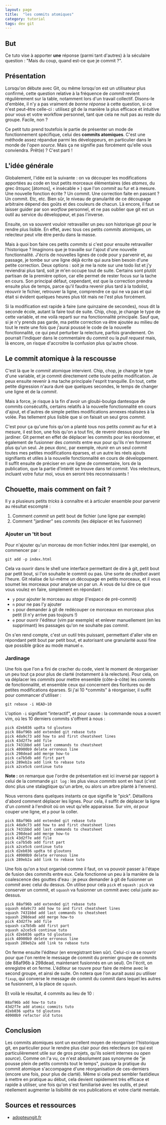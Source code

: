 ```yaml
---
layout: page
title:  "les commits atomiques"
category: tutorial
tags: dev git 
---
```


## But

Ce tuto vise à apporter **une** réponse (parmi tant d'autres) à la séculaire question : "Mais du coup, quand est-ce que je commit ?".

## Présentation

Lorsqu'on débute avec Git, ou même lorsqu'on est un utilisateur plus confirmé, cette question relative à la fréquence de *commit* revient régulièrement sur la table, notamment lors d'un travail collectif. Disons-le d'emblée, il n'y a pas vraiment de *bonne réponse* à cette question, si ce n'est peut-être celle-ci : utilisez git de la manière la plus efficace et intuitive pour vous et votre workflow personnel, tant que cela ne nuit pas au reste du groupe. Facile, non ?

Ce petit tuto prend toutefois le partie de présenter un mode de fonctionnement spécifique, celui des **commits atomiques**. C'est une méthode assez répandue parmi les développeurs, en particulier dans le monde de l'*open source*. Mais ça ne signifie pas forcément qu'elle vous conviendra. Prêt(e) ? C'est parti !

## L'idée générale

Globalement, l'idée est la suivante : on va découper les modifications apportées au code en tout petits morceaux élémentaires (des *atomes*, du grec ἄτομος [átomos], « insécable » ) que l'on *commit* au fur et à mesure. Une nouvelle fonction écrite ? Un commit. Une correction faite en passant ? Un commit. Etc, etc. Bien sûr, le niveau de granularité de ce découpage arbitraire dépend des goûts et des couleurs de chacun. Là encore, il faut se laisser guider par son *worflow* personnel, et ne pas oublier que git est un outil au service du développeur, et pas l'inverse.

Ensuite, on va souvent vouloir retravailler un peu son historique git pour le rendre plus lisible. En effet, avec tous ces petits *commits* atomiques, un relecteur peut vite être perdu dans la masse.

Mais à quoi bon faire ces petits *commits* si c'est pour ensuite retravailler l'historique ? Imaginons que je travaille sur l'ajout d'une nouvelle fonctionnalité. J'écris de nouvelles lignes de code pour y parvenir et, au passage, je tombe sur une ligne déjà écrite qui aura bien besoin d'une petite correction. Deux options : soit je me la note sur une todo list et j'y reviendrai plus tard, soit je m'en occupe tout de suite. Certains sont plutôt partisan de la première option, car elle permet de rester focus sur la tache en cours. Son principal défaut, cependant, est que la correction prendra ensuite plus de temps, parce qu'il faudra revenir plus tard à la todolist, réouvrir le fichier, retrouver la ligne, comprendre ce qui ne va pas et qui était si évident quelques heures plus tôt mais ne l'est plus forcément.

Si la modification est rapide à faire (une quinzaine de secondes), nous dit la seconde école, autant la faire tout de suite. Chip, chop, je change le type de cette variable, et me voilà reparti sur ma fonctionnalité principale. Sauf que, si je n'y prends pas garde, ma petite correction va être ajoutée au milieu de tout le reste une fois que j'aurai poussé le code de la nouvelle fonctionnalité, ce qui peut perturber la relecture, parfois grandement. On pourrait l'indiquer dans le commentaire du *commit* ou la *pull request* mais, là encore, on risque d'accroitre la confusion plus qu'autre chose.

## Le commit atomique à la rescousse

C'est là que le *commit* atomique intervient. Chip, chop, je change le type d'une variable, et je commit directement cette toute petite modification. Je peux ensuite revenir à ma tache principale l'esprit tranquille. En tout, cette petite digression n'aura duré que quelques secondes, le temps de changer une ligne et de la *commit*.

Mais à force, je risque à la fin d'avoir un gloubi-boulga dantesque de commits consécutifs, certains relatifs à la nouvelle fonctionnalité en cours d'ajout, et d'autres de simple petites modifications annexes réalisées à la volée. Pas tellement plus lisible que si on faisait un seul gros *commit*.

C'est pour ça qu'une fois qu'on a planté tous nos petits *commit* au fur et à mesure, il est bon, une fois qu'on a tout fini, de revenir dessus pour les jardiner. Git permet en effet de déplacer les commits pour les réordonner, et également de fusionner des *commits* entre eux pour qu'ils n'en forment plus qu'un seul. Je peux donc, par exemple, réunir en un seul *commit* toutes mes petites modifications éparses, et un autre les réels ajouts signifiants et utiles à la nouvelle fonctionnalité en cours de développement. Il suffit ensuite de préciser en une ligne de commentaire, lors de la publication, que la partie d'intérêt se trouve dans tel *commit*. Vos relecteurs, incluant votre futur moi, vous en seront très reconnaissants !

## Chouette, mais comment on fait ?

Il y a plusieurs petits *tricks* à connaître et à articuler ensemble pour parvenir au résultat escompté :
1. Comment *commit* un petit bout de fichier (une ligne par exemple)
2. Comment "jardiner" ses *commits* (les déplacer et les fusionner)

### Ajouter un 'tit bout

Pour n'ajouter qu'un morceau de mon fichier index.html (par exemple), on commencer par :

~~~ shell
git add -p index.html
~~~

Cela va ouvrir dans le shell une interface permettant de dire à git, petit bout par petit bout, si l'on souhaite le commit ou pas. Une sorte de *chatbot* avant l'heure. Git réalise de lui-même un découpage en petits morceaux, et il vous soumet les morceaux pour analyse un par un. A vous de lui dire ce que vous voulez en faire, simplement en répondant :
- `y` pour ajouter le morceau au *stage* (l'espace de pré-commit)
- `n` pour ne pas l'y ajouter
- `s` pour demander à git de redécouper ce morceaux en morceaux plus petit (il n'y arrive pas toujours !)
- `e` pour ouvrir l'éditeur (vim par exemple) et enlever manuellement (en les supprimant) les passages qu'on ne souhaite pas *commit*.

On s'en rend compte, c'est un outil très puissant, permettant d'aller vite en répondant petit bout par petit bout, et autorisant une granularité aussi fine que possible grâce au mode manuel `e`.

### Jardinage

Une fois que l'on a fini de cracher du code, vient le moment de réorganiser un peu tout ça pour plus de clarté (notamment à la relecture). Pour cela, on va déplacer les *commits* pour mettre ensemble (côte-à-côte) les *commits* de fonctionnalité, et ensemble ceux qui concernent des fioritures ou de petites modifications éparses. Si j'ai 10 *commits" à réorganiser, il suffit pour commancer d'utiliser :

~~~ shell
git rebase -i HEAD~10
~~~

L'option `-i` signifiant "interactif", et pour cause : la commande nous a ouvert vim, où les 10 derniers commits s'offrent à nous :

~~~ shell
pick d2eb036 updta td gloutons
pick 88af96b add extended git rebase tuto
pick 4da9c73 add how to and first cheatsheet lines
pick 43d2f7e add file
pick 7431bbd add last commands to cheatsheet
pick 40900b9 delete erronous line
pick 298dead add merge how-to
pick ca7b5db add first part
pick 289eb2a add link to rebase tuto
pick a2ce5c6 continue tuto
~~~

**Note :** on remarque que l'ordre de présentation est ici inversé par rapport à celui de la commande `git log` : les plus vieux *commits* sont en haut (c'est donc plus une stalagtique qu'un arbre, ou alors un arbre planté à l'envers).

Nous verrons dans quelques instants ce que signifie le "pick". Détaillons d'abord comment déplacer les lignes. Pour cela, il suffit de déplacer la ligne d'un *commit* à l'endroit où on veut qu'elle apparaisse. Sur vim, `dd` pour couper une ligne, et `p` pour la coller.

~~~ shell
pick 88af96b add extended git rebase tuto
pick 4da9c73 add how to and first cheatsheet lines
pick 7431bbd add last commands to cheatsheet
pick 298dead add merge how-to
pick 43d2f7e add file
pick ca7b5db add first part
pick a2ce5c6 continue tuto
pick d2eb036 updta td gloutons
pick 40900b9 delete erronous line
pick 289eb2a add link to rebase tuto
~~~

Une fois qu'on a tout organisé comme il faut, on va pouvoir passer à l'étape de fusion des commits entre eux. Cela fonctionne un peu à la manière de la coalescence des gouttes d'eau : je peux demander à git de fusionner un *commit* avec celui du dessus. On utilise pour cela `pick` et `squash` : `pick` va conserver un commit, et `squash` va fusionner un commit avec celui juste au-dessus.

~~~ shell
pick 88af96b add extended git rebase tuto
squash 4da9c73 add how to and first cheatsheet lines
squash 7431bbd add last commands to cheatsheet
squash 298dead add merge how-to
pick 43d2f7e add file
squash ca7b5db add first part
squash a2ce5c6 continue tuto
pick d2eb036 updta td gloutons
pick 40900b9 delete erronous line
squash 289eb2a add link to rebase tuto
~~~

On ferme ensuite l'éditeur (en enregistrant bien sûr). Celui-ci va se rouvrir pour que l'on rentre le message de commit du premier groupe de commits (de 88af96b à 298dead, maintenant fusionnés en un seul). On l'écrit, on enregistre et on ferme. L'éditeur se rouvre pour faire de même avec le second groupe, et ainsi de suite. On notera que l'on aurait aussi pu utiliser `fixup`, qui converse le message de commit du commit dans lequel les autres se fusionnent, à la place de `squash`.

Et voilà le résultat, 4 commits au lieu de 10 :

~~~ shell
88af96b add how-to tuto
43d2f7e add atomic commits tuto
d2eb036 updta td gloutons
40900b9 refactor old tutos
~~~


## Conclusion

Les commits atomiques sont un excellent moyen de réorganiser l'historique git, en particulier pour le rendre plus clair pour des relecteurs (ce qui est particulièrement utile sur de gros projets, qu'ils soient internes ou *open source*). Comme on l'a vu, ce n'est absolument pas synonyme de "je pousse plein de petits commits tout le temps", puisque la pratique du commit atomique s'accompagne d'une réorganisation de ces-derniers (encore une fois, pour plus de clarté). Même si cela peut sembler fastidieux à mettre en pratique au début, cela devient rapidement très efficace et rapide à utiliser, une fois qu'on s'est familiarisé avec les outils, et peut réellement augmenter la lisibilité de vos publications et votre clarté mentale.

## Sources et ressources

- [adopteungit.fr](http://adopteungit.fr/methodologie/2017/04/26/commits-atomiques-la-bonne-approche.html)